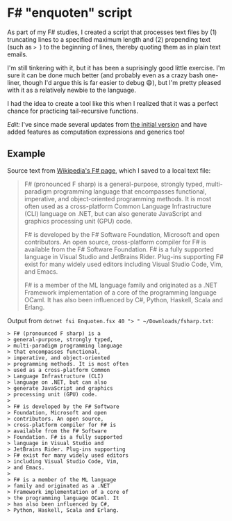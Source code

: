 # F# "enquoten" script

As part of my F# studies, I created a script that processes text files by (1) truncating lines to a specified maximum length and (2) prepending text (such as `> `) to the beginning of lines, thereby quoting them as in plain text emails.

<script src="https://gist.github.com/codeconscious/6e098acad292171667eda3862aa6cdc7.js"></script>

I'm still tinkering with it, but it has been a suprisingly good little exercise. I'm sure it can be done much better (and probably even as a crazy bash one-liner, though I'd argue this is far easier to debug 😄), but I'm pretty pleased with it as a relatively newbie to the language.

I had the idea to create a tool like this when I realized that it was a perfect chance for practicing tail-recursive functions.

_Edit:_ I've since made several updates from [the initial version](https://gist.github.com/codeconscious/6e098acad292171667eda3862aa6cdc7/dd8dacabc72f91f0c5af079dba31a08963112078) and have added features as computation expressions and generics too!

## Example

Source text from [Wikipedia's F# page](https://en.wikipedia.org/wiki/F_Sharp_(programming_language)), which I saved to a local text file:

> F# (pronounced F sharp) is a general-purpose, strongly typed, multi-paradigm programming language that encompasses functional, imperative, and object-oriented programming methods. It is most often used as a cross-platform Common Language Infrastructure (CLI) language on .NET, but can also generate JavaScript and graphics processing unit (GPU) code.
> 
> F# is developed by the F# Software Foundation, Microsoft and open contributors. An open source, cross-platform compiler for F# is available from the F# Software Foundation. F# is a fully supported language in Visual Studio and JetBrains Rider. Plug-ins supporting F# exist for many widely used editors including Visual Studio Code, Vim, and Emacs.
> 
> F# is a member of the ML language family and originated as a .NET Framework implementation of a core of the programming language OCaml. It has also been influenced by C#, Python, Haskell, Scala and Erlang.

Output from `dotnet fsi Enquoten.fsx 40 "> " ~/Downloads/fsharp.txt`:

```fundamental
> F# (pronounced F sharp) is a 
> general-purpose, strongly typed, 
> multi-paradigm programming language 
> that encompasses functional, 
> imperative, and object-oriented 
> programming methods. It is most often 
> used as a cross-platform Common 
> Language Infrastructure (CLI) 
> language on .NET, but can also 
> generate JavaScript and graphics 
> processing unit (GPU) code.
> 
> F# is developed by the F# Software 
> Foundation, Microsoft and open 
> contributors. An open source, 
> cross-platform compiler for F# is 
> available from the F# Software 
> Foundation. F# is a fully supported 
> language in Visual Studio and 
> JetBrains Rider. Plug-ins supporting 
> F# exist for many widely used editors 
> including Visual Studio Code, Vim, 
> and Emacs.
> 
> F# is a member of the ML language 
> family and originated as a .NET 
> Framework implementation of a core of 
> the programming language OCaml. It 
> has also been influenced by C#, 
> Python, Haskell, Scala and Erlang. 
```

